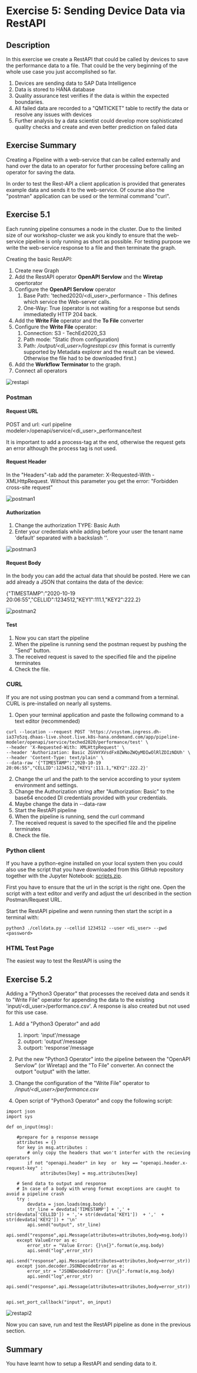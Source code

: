 # Exercise 5: Sending Device Data via RestAPI

## Description
In this exercise we create a RestAPI that could be called by devices to save the performance data to a file. That could be the very beginning of the whole use case you just accomplished so far.  
1. Devices are sending data to SAP Data Intelligence
2. Data is stored to HANA database
3. Quality assurance test verifies if the data is within the expected boundaries.
4. All failed data are recorded to a "QMTICKET" table to rectify the data or resolve any issues with devices
5. Further analysis by a data scientist could develop more sophisticated quality checks and create and even better prediction on failed data


## Exercise Summary

Creating a Pipeline with a web-service that can be called externally and hand over the data to an operator for further processing before calling an operator for saving the data. 

In order to test the Rest-API a client application is provided that generates example data and sends it to the web-service. Of course also the "postman" application can be used or the terminal command "curl". 

## Exercise 5.1
Each running pipeline consumes a node in the cluster. Due to the limited size of our workshop-cluster we ask you kindly to ensure that the web-service pipeline is only running as short as possible. For testing purpose we write the web-service response to a file and then terminate the graph. 

Creating the basic RestAPI:

1. Create new Graph
2. Add the RestAPI operator **OpenAPI Servlow** and the **Wiretap** opertorator
3. Configure the **OpenAPI Servlow** operator
	1.  Base Path: 'teched2020/\<di_user\>\_performance - This defines which service the Web-server calls. 
	2. One-Way: True (operator is not waiting for a response but sends immediatedly HTTP 204 back. 
4. Add the **Write File** operator and the **To File** converter
5. Configure the **Write File** operator: 
	1. Connection: S3 - TechEd2020_S3
	2. Path mode: "Static (from configuration)
	3. Path: */output/\<di_user\>/logrestapi.csv* (this format is currently supported by Metadata explorer and the result can be viewed. Otherwise the file had to be downloaded first.)
6. Add the **Workflow Terminator** to the graph.
7. Connect all operators  

![restapi](./images/restapi1.png)


### Postman 
#### Request URL

POST and url: \<url pipeline modeler\>/openapi/service/\<di_user\>\_performance/test

It is important to add a process-tag at the end, otherwise the request gets an error although the process tag is not used. 

#### Request Header
In the "Headers"-tab add the parameter: X-Requested-With - XMLHttpRequest. Without this parameter you get the error: "Forbidden cross-site request"

![postman1](./images/postman1.png)

#### Authorization
1. Change the authorization TYPE: Basic Auth
2. Enter your credentials while adding before your user the tenant name 'default' separated with a backslash '\'.

![postman3](./images/postman3.png)

#### Request Body

In the body you can add the actual data that should be posted. Here we can add already a JSON that contains the data of the device: 

{"TIMESTAMP":"2020-10-19 20:06:55","CELLID":1234512,"KEY1":111.1,"KEY2":222.2}

![postman2](./images/postman2.png)

#### Test 

1. Now you can start the pipeline
2. When the pipeline is running send the postman request by pushing the "Send" button. 
3. The received request is saved to the specified file and the pipeline terminates
4. Check the file. 

### CURL
If you are not using postman you can send a command from a terminal. CURL is pre-installed on nearly all systems. 

1. Open your terminal application and paste the following command to a text editor (recommended)

``` 
curl --location --request POST 'https://vsystem.ingress.dh-ia37o5zq.dhaas-live.shoot.live.k8s-hana.ondemand.com/app/pipeline-modeler/openapi/service/teched2020/performance/test' \
--header 'X-Requested-With: XMLHttpRequest' \
--header 'Authorization: Basic ZGVmYXVsdFx0ZWNoZWQyMDIwOlRlZDIzNDUh' \
--header 'Content-Type: text/plain' \
--data-raw '{"TIMESTAMP":"2020-10-19 20:06:55","CELLID":1234512,"KEY1":111.1,"KEY2":222.2}'
```

2. Change the url and the path to the service according to your system environment and settings. 
3. Change the Authorization string after "Authorization: Basic" to the base64 encoded DI credentials provided with your credentials. 
3. Maybe change the data in --data-raw
4. Start the RestAPI pipeline
5. When the pipeline is running, send the curl command
6. The received request is saved to the specified file and the pipeline terminates
7. Check the file. 

### Python client

If you have a python-egine installed on your local system then you could also use the script that you have downloaded from this GitHub repository together with the Jupyter Notebook: [scripts.zip](../../scripts.zip).

First you have to ensure that the url in the script is the right one. Open the script with a text editor and verify and adjust the url described in the section Postman/Request URL.

Start the RestAPI pipeline and wenn running then start the script in a terminal with: 

```
python3 ./celldata.py --cellid 1234512 --user <di_user> --pwd <password>
```

### HTML Test Page

The easiest way to test the RestAPI is using the 

 
## Exercise 5.2

Adding a "Python3 Operator" that processes the received data and sends it to "Write File" operator for appending the data to the existing 'input/\<di_user\>/performance.csv'. A response is also created but not used for this use case. 

1. Add a "Python3 Operator" and add 
	1. inport: 'input'/message
	2. outport: 'output'/message
	3. outport: 'response'/message

2. Put the new "Python3 Operator" into the pipeline between the "OpenAPI Servlow" (or Wiretap) and the "To File" converter. An connect the outport "output" with the latter. 

3. Change the configuration of the "Write File" operator to */input/\<di_user\>/performance.csv*

3. Open script of "Python3 Operator" and copy the following script: 

```
import json
import sys

def on_input(msg):
    
    #prepare for a response message
    attributes = {}
    for key in msg.attributes :
        # only copy the headers that won't interfer with the recieving operators
        if not "openapi.header" in key  or  key == "openapi.header.x-request-key" : 
             attributes[key] = msg.attributes[key]
    
    # Send data to output and response
    # In case of a body with wrong format exceptions are caught to avoid a pipeline crash
    try : 
        devdata = json.loads(msg.body)
        str_line = devdata['TIMESTAMP'] + ',' +  str(devdata['CELLID']) + ','+ str(devdata['KEY1'])  + ','  + str(devdata['KEY2']) + '\n'
        api.send("output", str_line)
        api.send("response",api.Message(attributes=attributes,body=msg.body))
    except ValueError as e: 
        error_str = "Value Error: {}\n{}".format(e,msg.body)
        api.send("log",error_str)
        api.send("response",api.Message(attributes=attributes,body=error_str))
    except json.decoder.JSONDecodeError as e: 
        error_str = "JSONDecodeError: {}\n{}".format(e,msg.body)
        api.send("log",error_str)
        api.send("response",api.Message(attributes=attributes,body=error_str))


api.set_port_callback("input", on_input)

```

![restapi2](./images/restapi2.png)

Now you can save, run and test the RestAPI pipeline as done in the previous section.


## Summary

You have learnt how to setup a RestAPI and sending data to it. 


